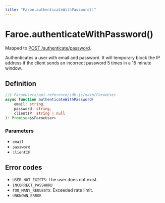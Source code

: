 ```yaml
---
title: "Faroe.authenticateWithPassword()"
---
```


# Faroe.authenticateWithPassword()

Mapped to [POST /authenticate/password](/api-reference/rest/endpoints/post_authenticate_password).

Authenticates a user with email and password. It will temporary block the IP address if the client sends an incorrect password 5 times in a 15 minute window.

## Definition

```ts
//$ FaroeUser=/api-reference/sdk-js/main/FaroeUser
async function authenticateWithPassword(
    email: string,
    password: string,
    clientIP: string | null
): Promise<$$FaroeUser>
```

### Parameters

- `email`
- `password`
- `clientIP`

## Error codes

- `USER_NOT_EXISTS`: The user does not exist.
- `INCORRECT_PASSWORD`
- `TOO_MANY_REQUESTS`: Exceeded rate limit.
- `UNKNOWN_ERROR`
